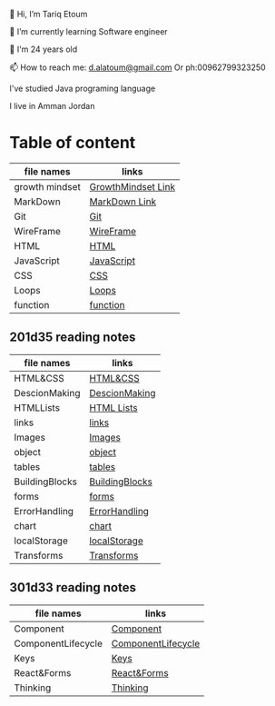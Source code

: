 👋 Hi, I’m Tariq Etoum

🌱 I’m currently learning Software engineer

💞️ I'm 24 years old

📫 How to reach me: d.alatoum@gmail.com Or ph:00962799323250

I've studied Java programing language

I live in Amman Jordan

# Table of content 

file names   | links
----------- | ------------
growth mindset | [GrowthMindset Link](https://tariqkjm7.github.io/Reading-notes/growthMindset)
MarkDown | [MarkDown Link](https://tariqkjm7.github.io/Reading-notes/Markdown)
Git | [Git](https://tariqkjm7.github.io/Reading-notes/git)
WireFrame|[WireFrame](https://tariqkjm7.github.io/Reading-notes/Wireframe)
HTML | [HTML](https://tariqkjm7.github.io/Reading-notes/HTML)
JavaScript| [JavaScript](https://tariqkjm7.github.io/Reading-notes/JavaScript)
CSS | [CSS](https://tariqkjm7.github.io/Reading-notes/CSS)
Loops |[Loops](https://tariqkjm7.github.io/Reading-notes/Loops)
function | [function](https://tariqkjm7.github.io/Reading-notes/function)




## 201d35 reading notes 

file names   | links
------------ | -------------
HTML&CSS | [HTML&CSS](https://tariqkjm7.github.io/Reading-notes/HTML&CSS)
DescionMaking | [DescionMaking](https://tariqkjm7.github.io/Reading-notes/DescionMaking)
HTMLLists | [HTML Lists](https://tariqkjm7.github.io/Reading-notes/HTMLLists)
links |[links](https://tariqkjm7.github.io/Reading-notes/links)
Images | [Images](https://tariqkjm7.github.io/Reading-notes/Images)
object | [object](https://tariqkjm7.github.io/Reading-notes/object)
tables | [tables](https://tariqkjm7.github.io/Reading-notes/tables)
BuildingBlocks | [BuildingBlocks](https://tariqkjm7.github.io/Reading-notes/BuildingBlocks)
forms | [forms](https://tariqkjm7.github.io/Reading-notes/forms)
ErrorHandling | [ErrorHandling](https://tariqkjm7.github.io/Reading-notes/ErrorHandling)
chart | [chart](https://tariqkjm7.github.io/Reading-notes/chart)
localStorage |[localStorage](https://tariqkjm7.github.io/Reading-notes/localStorage)
Transforms | [Transforms](https://tariqkjm7.github.io/Reading-notes/Transforms)


## 301d33 reading notes 


file names   | links
----------- | ------------
Component | [Component](https://tariqkjm7.github.io/Reading-notes/Component)
ComponentLifecycle | [ComponentLifecycle](https://tariqkjm7.github.io/Reading-notes/ComponentLifecycle)
Keys |[Keys](https://tariqkjm7.github.io/Reading-notes/Keys)
React&Forms | [React&Forms](https://tariqkjm7.github.io/Reading-notes/React&Forms)
Thinking | [Thinking](https://tariqkjm7.github.io/Reading-notes/Thinking)
